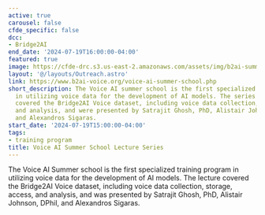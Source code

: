 ```yaml
---
active: true
carousel: false
cfde_specific: false
dcc:
- Bridge2AI
end_date: '2024-07-19T16:00:00-04:00'
featured: true
image: https://cfde-drc.s3.us-east-2.amazonaws.com/assets/img/b2ai-summer-2024.png
layout: '@/layouts/Outreach.astro'
link: https://www.b2ai-voice.org/voice-ai-summer-school.php
short_description: The Voice AI summer school is the first specialized training program
  in utilizing voice data for the development of AI models. The series of lectures
  covered the Bridge2AI Voice dataset, including voice data collection, storage, access,
  and analysis, and were presented by Satrajit Ghosh, PhD, Alistair Johnson, DPhil,
  and Alexandros Sigaras.
start_date: '2024-07-19T15:00:00-04:00'
tags: 
- training program
title: Voice AI Summer School Lecture Series
---
```

The Voice AI Summer school is the first specialized training program in utilizing voice data for the development of AI models. The lecture covered the Bridge2AI Voice dataset, including voice data collection, storage, access, and analysis, and was presented by Satrajit Ghosh, PhD, Alistair Johnson, DPhil, and Alexandros Sigaras.